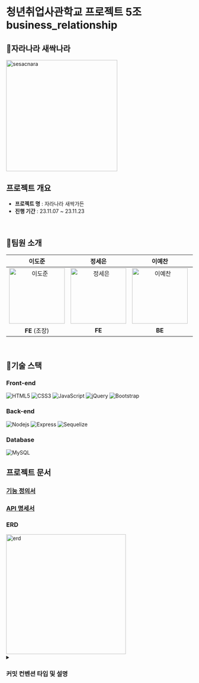 # 청년취업사관학교 프로젝트 5조 business_relationship

## 🌱자라나라 새싹나라
<img width="300" alt="sesacnara" src="https://github.com/DJ94DJ/business_relationship/assets/101249011/722a10cb-9098-4791-972c-6023f30db50f">


## 프로젝트 개요

- **프로젝트 명** : 자라나라 새싹가든
- **진행 기간** : 23.11.07 ~ 23.11.23

<br>

## 👥팀원 소개

|                                                                         이도준                                                                          |                                                                         정세은                                                                          |                                                                         이예찬                                                                          |                                                                  정우성                                                                   |
| :-----------------------------------------------------------------------------------------------------------------------------------------------------: | :-----------------------------------------------------------------------------------------------------------------------------------------------------: | :-----------------------------------------------------------------------------------------------------------------------------------------------------: | :---------------------------------------------------------------------------------------------------------------------------------------: |
| <img alt="이도준" src="https://github.com/DJ94DJ/business_relationship/assets/101249011/1b491a34-d848-4a88-a12d-b3033198f454" height="150" width="150"> | <img alt="정세은" src="https://github.com/DJ94DJ/business_relationship/assets/101249011/6550ee3b-4ec7-4c9a-ad10-0b49ea658d68" height="150" width="150"> | <img alt="이예찬" src="https://github.com/DJ94DJ/business_relationship/assets/101249011/3433d88a-792b-4d9f-83d6-2bed2cdac700" height="150" width="150"> | <img alt="정우성" src="https://github.com/DJ94DJ/business_relationship/assets/101249011/2a95affd-6803-4736-abd8-03038117bd67" height="150" width="150"> |
|                                                                      **FE** (조장)                                                                      |                                                                         **FE**                                                                          |                                                                         **BE**                                                                          |                                                                  **BE**                                                                   |

<br>

## 🔧기술 스택 
### Front-end
<img  alt="HTML5" src="https://img.shields.io/badge/HTML5-E34F26?style=for-the-badge&logo=html5&logoColor=white"> <img alt="CSS3" src="https://img.shields.io/badge/CSS3-1572B6?style=for-the-badge&logo=CSS3&logoColor=white"> <img alt="JavaScript" src="https://img.shields.io/badge/JavaScript-F7DF1E?style=for-the-badge&logo=JavaScript&logoColor=black"> <img alt="jQuery" src="https://img.shields.io/badge/jquery-0769AD?style=for-the-badge&logo=jquery&logoColor=white"> <img alt="Bootstrap" src="https://img.shields.io/badge/Bootstarp-7952B3?style=for-the-badge&logo=Bootstrap&logoColor=white">

### Back-end
<img alt="Nodejs" src="https://img.shields.io/badge/Node.js-339933?style=for-the-badge&logo=Node.js&logoColor=white"> <img alt="Express" src="https://img.shields.io/badge/Express-000000?style=for-the-badge&logo=Express&logoColor=white"> <img alt="Sequelize" src="https://img.shields.io/badge/Sequelize-52B0E7?style=for-the-badge&logo=Sequelize&logoColor=white">

### Database
<img alt="MySQL" src="https://img.shields.io/badge/MySQL-4479A1?style=for-the-badge&logo=MySQL&logoColor=white">

## 프로젝트 문서
### [기능 정의서](https://docs.google.com/spreadsheets/d/1MiHOAxWx7TUS5_3djNU_XuUsDp7ynF6yCg6il_I-aa0/edit#gid=1821645967)
### [API 명세서](https://docs.google.com/spreadsheets/d/1MiHOAxWx7TUS5_3djNU_XuUsDp7ynF6yCg6il_I-aa0/edit#gid=1627383616)
### ERD
<img width="323" alt="erd" src="https://github.com/DJ94DJ/business_relationship/assets/101249011/44552cdc-0250-47d6-93ef-df8443c2cc6f">

<details markdown="1">
<summary> <h3>커밋 컨벤션 타입 및 설명</h3> </summary>

- **feat**: 새로운 기능 추가
- **fix**: 버그 수정
- **refactor**: 코드 리팩토링
- **design**: 사용자 UI 디자인 변경
- **comment**: 필요한 주석 추가 및 변경
- **style**: 코드 포맷팅, 세미콜론 누락, 코드 변경이 없는 경우
- **test**: 테스트 코드 추가, 수정, 삭제, 비즈니스 로직에 변경이 없는 경우
- **chore**: 위에 걸리지 않는 기타 변경 사항
- **init**: 프로젝트 초기 생성
- **rename**: 파일 혹은 폴더명 수정하거나 옮기는 경우
- **remove**: 파일을 삭제하는 작업만 수행하는 경우

### 커밋 예시

- `feat: 로그인 기능 추가`
- `fix: 오타 수정`
- `refactor: 메인 페이지 컴포넌트 리팩토링`
- `design: 버튼 스타일 변경`
- `comment: 주요 함수에 설명 주석 추가`
- `style: 코드 정리 및 포맷팅`
- `test: 회원 가입 테스트 케이스 수정`
- `chore: 빌드 스크립트 업데이트`
- `init: 프로젝트 초기 구성`
- `rename: 파일명 수정`
- `remove: 미사용 파일 삭제`
  
</details>

